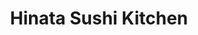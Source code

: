 ---
layout: place
title: "Hinata Sushi Kitchen"
permalink: /california/hayward/hinata-sushi-kitchen.html
stateAbbr: CA
stateName: California
cityName: Hayward
seo:
  name: "Hinata Sushi Kitchen"
  type: Restaurant
  links: null
description: "Looking for sushi in Hayward, California? Check out Hinata Sushi Kitchen for a delightful Japanese dining experience. Enjoy a variety of sushi and other dish..."
place_id: ChIJbbd-n6WTj4ARMu0vFPq9rUw
photos:
  - name: >-
      places/ChIJbbd-n6WTj4ARMu0vFPq9rUw/photos/AeeoHcL_Lk7NldDxsprvlysheKRkn5uHd2NFzt7c985ODlElGgpJmaRy7DTR5M2tOkHB4_03vfNNM41WGScsc4fzt4nehg5k0YMqNk-UvOtXv5BPzSJRb0ZJTaSgSuYkLQRVARB1neKIJWcv3fEXLvocsPLELJvbdGjeBlD6LSZz9H-w5Q5gvRwHtXIQ7fI5Tg9Icbcizf57or8W7jCNjMCPW5WxEcEydaWmjPgwRIpKF_AlBiX5-ST3MrjKEIdI9NI-VmZ33Su45GFSB5etxD6NBxBINgYxsT0eF3n30P3RBEMgHw
    widthPx: 1000
    heightPx: 750
    authorAttributions:
      - displayName: Hinata Sushi Kitchen
        uri: https://maps.google.com/maps/contrib/116163119011159272779
        photoUri: >-
          https://lh3.googleusercontent.com/a-/ALV-UjW4-zrQ_kjJwD9kWQ2UAYipOX3U2MZWb3XOuxskouMpm5_O3IE=s100-p-k-no-mo
    flagContentUri: >-
      https://www.google.com/local/imagery/report/?cb_client=maps_api_places.places_api&image_key=!1e10!2sAF1QipPlASXM3oMO02y_fNyX7DEk_vkVzDyiUKis5h62&hl=en-US
    googleMapsUri: >-
      https://www.google.com/maps/place//data=!3m4!1e2!3m2!1sAF1QipPlASXM3oMO02y_fNyX7DEk_vkVzDyiUKis5h62!2e10!4m2!3m1!1s0x808f93a59f7eb76d:0x4cadbdfa142fed32
  - name: >-
      places/ChIJbbd-n6WTj4ARMu0vFPq9rUw/photos/AeeoHcLn780OGFxasc40OKBYL49N3lCQMWUxV8deMRQJ2_ph4TFjcREWtCmIm3I67Hspnix_KzaJC4ky3K5EHQZGJlOBzSn054rLThRuch3ncvdcpgoh5LtdqUh4AQkFcXJlDuKNbzWMmGxGr_54SILXD03LBXFZDn1DJF7MjqB8nJLuUjd8KkMKngu0Ky9gCFtDN4dEJJcPSK-Rc1tcrxDfdpGgGn9D5eVJxi7OCSQ5FBxcO4fGo13U5P-VElrBwjd_fCSHp5BgJVn6LsNLY0QQrmDTlmnRbcZqz619Z_ZQNpW-_A
    widthPx: 892
    heightPx: 1000
    authorAttributions:
      - displayName: Hinata Sushi Kitchen
        uri: https://maps.google.com/maps/contrib/116163119011159272779
        photoUri: >-
          https://lh3.googleusercontent.com/a-/ALV-UjW4-zrQ_kjJwD9kWQ2UAYipOX3U2MZWb3XOuxskouMpm5_O3IE=s100-p-k-no-mo
    flagContentUri: >-
      https://www.google.com/local/imagery/report/?cb_client=maps_api_places.places_api&image_key=!1e10!2sAF1QipPy4TliInOV5jbKyc4Qdbz8TsjCEcwSrAM5SwBL&hl=en-US
    googleMapsUri: >-
      https://www.google.com/maps/place//data=!3m4!1e2!3m2!1sAF1QipPy4TliInOV5jbKyc4Qdbz8TsjCEcwSrAM5SwBL!2e10!4m2!3m1!1s0x808f93a59f7eb76d:0x4cadbdfa142fed32
  - name: >-
      places/ChIJbbd-n6WTj4ARMu0vFPq9rUw/photos/AeeoHcKYx38e7R7AUsBLPWlNcot7GcaVgmf-p6t--0aaxmfm3WlDmJC1pQF3akTWov9Wc1k_nLZ2qZZyfmt-4hBDucuhYsqQzytDXlcyHfqD84TUckJbqgKM9UhAfNB7695yT1x-1Dmwc1TQkH0demoI4JjKFxSLxzRAFi7L8RTTVV9A5A6oyZjuTR6rTf4dQ5xhKbDvDlFTIFwEIrVwr2NzubHCfezZBcmEQrLTRLlnDZ6Keg3fMzVy2Ayxk8eqdneWanIeQVbQXN30J4SSruA3urLnekh5S2T8sGTafwAXzOrVvb-xB2w_kDY_XRfZa3Ic-_S9Gu6lGKt4o1QqZELarvKRORLdtxzEWOxuz_S3P_Pz5srZp72A_QoZA_8PONmf_mxVtitcMZB4pJN08Aq-P9a96U5KK1hi-zzgyuz3kzPl-x3Y
    widthPx: 4283
    heightPx: 4616
    authorAttributions:
      - displayName: Colin Rajah
        uri: https://maps.google.com/maps/contrib/109681698223301718872
        photoUri: >-
          https://lh3.googleusercontent.com/a-/ALV-UjVcUZKC9Gmk1_9Io_KQ8wBW9RYq-Lnx1_Eln5V94LeDSBZgzQVD9w=s100-p-k-no-mo
    flagContentUri: >-
      https://www.google.com/local/imagery/report/?cb_client=maps_api_places.places_api&image_key=!1e10!2sCIHM0ogKEICAgMDgn-nEpwE&hl=en-US
    googleMapsUri: >-
      https://www.google.com/maps/place//data=!3m4!1e2!3m2!1sCIHM0ogKEICAgMDgn-nEpwE!2e10!4m2!3m1!1s0x808f93a59f7eb76d:0x4cadbdfa142fed32
  - name: >-
      places/ChIJbbd-n6WTj4ARMu0vFPq9rUw/photos/AeeoHcLW8Qwe67_rmirZncXPtaTWcuxz0Yo4aXv4-RHNy2AA9-Nro4uHC6iO_jXQ8QjLHUaSo2KN3ZPp9qI5cQlEjhdQ85fnb-Wjux6_LJHUukO8IzYxxqrhqI_nnUMC3D736i2qrm_L6DlO1JbIu10td1RpfsuI0g6JHW64bULfLe8k-YhqbkRAqCoV3KAbZrrsQg_cXfumM_Tiq-NMAaR7rDFyxjFwjuKzahcSCr41T7eqghwUE6mYH5TDv9NnMEHViMMv9m26cCM2OzE0ncfBJdW9B4YngTuhHxxjtY2DSM5Rkj6PVz3q0t_1nw72sOMHBsFZvRcY-hSCe2fSBqzlomNUHiRvmGL0wbfKEKrli7LVInKlW06YkTLBAVic-yLuuclEn-doxKu8dAyQ3dPv2qxAzYplRTseeYRgVlQOXTnsHw
    widthPx: 4032
    heightPx: 3024
    authorAttributions:
      - displayName: ZhiDe Wen
        uri: https://maps.google.com/maps/contrib/116706617766740729859
        photoUri: >-
          https://lh3.googleusercontent.com/a/ACg8ocLB8W6zZxN8yiN77kTDVu_t7Mvd2yISWHcMtvwcOx5hWLHlcg=s100-p-k-no-mo
    flagContentUri: >-
      https://www.google.com/local/imagery/report/?cb_client=maps_api_places.places_api&image_key=!1e10!2sCIHM0ogKEICAgICXj8PvUA&hl=en-US
    googleMapsUri: >-
      https://www.google.com/maps/place//data=!3m4!1e2!3m2!1sCIHM0ogKEICAgICXj8PvUA!2e10!4m2!3m1!1s0x808f93a59f7eb76d:0x4cadbdfa142fed32
  - name: >-
      places/ChIJbbd-n6WTj4ARMu0vFPq9rUw/photos/AeeoHcLinDps1WNbAATS6qOcBs7P2U0PixUzGG7pFUAcC7uLsMifieDhbhfOsj29ReOPZVOWeqWsUy6rlnyb2CS8mRM3A7k9HGRcGug5VpSHsUsPR4XNSfWtw4E-9s_3nnwKOQ5y6n_WML3F9mhdML1ND4y4o6hpQFV-Y5b38tbtfomT8aYOCn4scMzZ71bMfKvyYDSQkQOPrVPc3DDRxtrs7Ra-_Og8V-r23dzALktjWbSTrVoRigUHOsK1JqBYVjFBV9jNjwXXy9PSsZiLlxA5KHpB6JF6fYMVVVBGirs6MMdnIuvxirChuude7wVvyletsDSdz3t3WuXWqoDfMSktc05O1PUQdOW2pzptCmaPHosHBMFBhhooOSO9dKqyUqnb_i1MXvp3g8yiQahp63RY1Hkt4BfNObh1XRRGesK45yNLbQ
    widthPx: 3024
    heightPx: 4032
    authorAttributions:
      - displayName: Charlee Chay
        uri: https://maps.google.com/maps/contrib/109225936566074240664
        photoUri: >-
          https://lh3.googleusercontent.com/a-/ALV-UjWAUgjqH-RQF6l8AmC5vcvIeE0wXe2mvlINy2p4zbjqzkOh_DkE=s100-p-k-no-mo
    flagContentUri: >-
      https://www.google.com/local/imagery/report/?cb_client=maps_api_places.places_api&image_key=!1e10!2sCIHM0ogKEICAgICXprekdg&hl=en-US
    googleMapsUri: >-
      https://www.google.com/maps/place//data=!3m4!1e2!3m2!1sCIHM0ogKEICAgICXprekdg!2e10!4m2!3m1!1s0x808f93a59f7eb76d:0x4cadbdfa142fed32
  - name: >-
      places/ChIJbbd-n6WTj4ARMu0vFPq9rUw/photos/AeeoHcJCAIQc6iajUBTmN5hvZydv-DkE3iGRw4i_nVRDri2DxIGUxmgHRJYjpzYQLF9tnJf239amb3h7Oc14ScQO6jzraEoP4MDc7ty3hNTUDslB1tXMGG5BzDDToquX0tr7y76zgUZZGwET8ZEdRyVu9nbMZC8fVVY6Q6CakbMX6WB2aUS_mH5_2An1ieA9DWK0WunczfhPGQ2cOF_7rgh7Li8m0OVfOJftBtb0Rcse9eEOVZVY7mQ8SHV26tsjfCVQe6bKX6BFQ6CpToAC2F11K_AU83bMhYrLZa_SklRqLrbpBh7EDl5cekyYvZPcSmn5s20OPPvCeaG2TXDkClTcyjUBSotxmOBYDe815jEgMrLB9ipPz2JPS8Y4FU_MKVu8ae9YcZ83v1HjV5mniHYrYaBvp2B9x99VqSf4nwRkywWBQA
    widthPx: 4800
    heightPx: 3481
    authorAttributions:
      - displayName: Colin Rajah
        uri: https://maps.google.com/maps/contrib/109681698223301718872
        photoUri: >-
          https://lh3.googleusercontent.com/a-/ALV-UjVcUZKC9Gmk1_9Io_KQ8wBW9RYq-Lnx1_Eln5V94LeDSBZgzQVD9w=s100-p-k-no-mo
    flagContentUri: >-
      https://www.google.com/local/imagery/report/?cb_client=maps_api_places.places_api&image_key=!1e10!2sCIHM0ogKEICAgMDgn-nERw&hl=en-US
    googleMapsUri: >-
      https://www.google.com/maps/place//data=!3m4!1e2!3m2!1sCIHM0ogKEICAgMDgn-nERw!2e10!4m2!3m1!1s0x808f93a59f7eb76d:0x4cadbdfa142fed32
  - name: >-
      places/ChIJbbd-n6WTj4ARMu0vFPq9rUw/photos/AeeoHcIKA1hhJp7vCRYegWAEaiEOSV9XkgOKYFBYYUfaiNaIE86C6OC3mK_ISnA-9oRbXM1d2lIjQ7wDWR2aykIxx-uHoSgbhJwvNcHBvVCQn1kkh6v1BVmoao-sHu-vEMl2avzbxOB5DZxGjWShtAN2PyV57yQrCKEDxlC5gC6Vk57znSG6I9-hNyyN8IXNNXCXpRl1Zuwxyue-HV1zNH1rDv6CJVs3RM38sQMhqjFgVVCGD3kdIVuNduajOEtaRbLLre5wheLzh4Cy06bHpQdSWaCTLEnqWkv_oCZWDglnK6WNRgsAdGDSkxEk6rIojSWldgBrUC4ALj_xbDeHcgC91fSBh6TvLW2-O6ywqmTXQDd2kyZn86mx727urjY-6JfXSmkFK2QR2WfXYSzexPec26jHee4u4B1a8dPYtpPKOZM
    widthPx: 2992
    heightPx: 2992
    authorAttributions:
      - displayName: Clary Lin
        uri: https://maps.google.com/maps/contrib/107835397633273210587
        photoUri: >-
          https://lh3.googleusercontent.com/a-/ALV-UjW9YVkYoOtWndned8uqlT0v1CXV9HUc8ouDMwvOpXqh29n8Ewtt=s100-p-k-no-mo
    flagContentUri: >-
      https://www.google.com/local/imagery/report/?cb_client=maps_api_places.places_api&image_key=!1e10!2sCIHM0ogKEICAgICv5bXoEg&hl=en-US
    googleMapsUri: >-
      https://www.google.com/maps/place//data=!3m4!1e2!3m2!1sCIHM0ogKEICAgICv5bXoEg!2e10!4m2!3m1!1s0x808f93a59f7eb76d:0x4cadbdfa142fed32
  - name: >-
      places/ChIJbbd-n6WTj4ARMu0vFPq9rUw/photos/AeeoHcKqq_u26pqpDrusvvfbarHpCpkCrmHMQ0FZTd-N_KPDw1jzGCQr0GPnCNcTyTnyDMXt-AZdmt4HSC8CP-HhH1AwyLgsVNoeAObiyYYVkOVZJSQZJdMmzhgOlXjCbxC2O8Jgt8qaiHLow1LprFL908Ax-vAjkvsLScHsVoVQOjFRjN13gvynAXop4FRogdpP1z_8H898W6krkkksi02iK1uSCu0epl17U7SccLeN1ddvLAEjhVi-hS51rFVjWvyuwuVaUF_5Khxe-__UqViWLddwiH6XnMIHOq3Hxrl2jfynOokOtk4NYNak_sdFr13zpwzFijGjF5hrUVTplCcTF02EKvWIIcv3V0fRFKI7iJcV21QTaMi6CldTnmbINi-l8UmuVi6aH9rIukJk93j6JHcJ_HLWhrD2PF23cyyrc3nD1PI
    widthPx: 4800
    heightPx: 3600
    authorAttributions:
      - displayName: ZhiDe Wen
        uri: https://maps.google.com/maps/contrib/116706617766740729859
        photoUri: >-
          https://lh3.googleusercontent.com/a/ACg8ocLB8W6zZxN8yiN77kTDVu_t7Mvd2yISWHcMtvwcOx5hWLHlcg=s100-p-k-no-mo
    flagContentUri: >-
      https://www.google.com/local/imagery/report/?cb_client=maps_api_places.places_api&image_key=!1e10!2sCIHM0ogKEICAgICXj8Pv8AE&hl=en-US
    googleMapsUri: >-
      https://www.google.com/maps/place//data=!3m4!1e2!3m2!1sCIHM0ogKEICAgICXj8Pv8AE!2e10!4m2!3m1!1s0x808f93a59f7eb76d:0x4cadbdfa142fed32
  - name: >-
      places/ChIJbbd-n6WTj4ARMu0vFPq9rUw/photos/AeeoHcJbOAZS6WdAfJdKoj-ma2fm-nmZ7PHD7E-s2P_m50sqQBDdW7xi0OyS105ZF-DK_wZTqtJSJRHO8ScLbl7BdZvFKZ5Hz0x2h70LC32Nrj_XLbdvRZZkiy4kMoA6TxHgfzkvf729w4f29_0rhSNb3xhgO7-pkEBPb9W18nTW7SBZNItqN7Q-NJovGOSUme3_rglMUNnyNAiZLBJGOhxdDsyJ6KSrJyXnXF7SnzJBqA_M8reiHe1C4VlMTJ-gKCPXvvJKXbpynt8S_-4Z5_o4ZnzQe5Y4r-e_RAekLBLWSbFe64ssDJIRSxppf7HULoR0XWviEMMh--KXk7UUo1xOm-T3Va2ZqJJtNnr2s4VyPx62SZdLs-CcYhQW3OQsBsXbROU0VVWHhmS7VrE9aZyAds5P_Lb54CA3wUedG3S8yHXObf2u
    widthPx: 4080
    heightPx: 3072
    authorAttributions:
      - displayName: Clare Lin
        uri: https://maps.google.com/maps/contrib/100526694129201444628
        photoUri: >-
          https://lh3.googleusercontent.com/a-/ALV-UjWKchls29KN4f9b2rzYHrcMTfdWdsv3AFFU8JqDfZrDpme7PMkkpw=s100-p-k-no-mo
    flagContentUri: >-
      https://www.google.com/local/imagery/report/?cb_client=maps_api_places.places_api&image_key=!1e10!2sCIHM0ogKEICAgIC1mp7tugE&hl=en-US
    googleMapsUri: >-
      https://www.google.com/maps/place//data=!3m4!1e2!3m2!1sCIHM0ogKEICAgIC1mp7tugE!2e10!4m2!3m1!1s0x808f93a59f7eb76d:0x4cadbdfa142fed32
  - name: >-
      places/ChIJbbd-n6WTj4ARMu0vFPq9rUw/photos/AeeoHcJ4HW_zshqYMA9L0yUotWufMp7VQEIaMYEznUetU41tiyY5ICD2j5SSVP22D_CoQmQ3sQs-Zgrog6Jq6UPOEVDYWeQnGwcbtr9vSFaOThiVtTW84OtApzCTrpz-JWr82qwiEj4eO_oRdJ1tOXs2xH6V-r7afi82cvwOGqnTTVDuNBObinpL4r1grkE4WsZq-puYAgfk9YeRoM1UD6BUFRQmCKPhaXPD1wB_blzMv36hZ4c757c2AEPO50xsml9UTJ8VB2jSPMaGS9IgumHVUuUYb6VRsQceadYCs1GoxgY5dYlA2__paj3SQhUg74_AJupeZvjulo5IRNGBdhSZNRZ6IF7m2op0bMxIIYPAYZo2UuYOEwQDzChwbpVRKTEleyRQJvQt-singwVZmClazTwDV_L42yFJD1vHiVe1gSW0Ag
    widthPx: 4032
    heightPx: 3024
    authorAttributions:
      - displayName: ZhiDe Wen
        uri: https://maps.google.com/maps/contrib/116706617766740729859
        photoUri: >-
          https://lh3.googleusercontent.com/a/ACg8ocLB8W6zZxN8yiN77kTDVu_t7Mvd2yISWHcMtvwcOx5hWLHlcg=s100-p-k-no-mo
    flagContentUri: >-
      https://www.google.com/local/imagery/report/?cb_client=maps_api_places.places_api&image_key=!1e10!2sCIHM0ogKEICAgICX947Caw&hl=en-US
    googleMapsUri: >-
      https://www.google.com/maps/place//data=!3m4!1e2!3m2!1sCIHM0ogKEICAgICX947Caw!2e10!4m2!3m1!1s0x808f93a59f7eb76d:0x4cadbdfa142fed32
address: 1071 B St 2nd Floor, Hayward, CA 94541, USA
street: 1071 B St 2nd Floor
city: Hayward
state: CA
zip: '94541'
country: USA
neighborhood: null
latitude: '37.673549'
longitude: '-122.081193'
accessibility_options:
  wheelchairAccessibleParking: true
  wheelchairAccessibleEntrance: true
  wheelchairAccessibleRestroom: true
  wheelchairAccessibleSeating: true
business_status: OPERATIONAL
name: Hinata Sushi Kitchen
google_maps_links:
  directionsUri: >-
    https://www.google.com/maps/dir//''/data=!4m7!4m6!1m1!4e2!1m2!1m1!1s0x808f93a59f7eb76d:0x4cadbdfa142fed32!3e0
  placeUri: https://maps.google.com/?cid=5525281199631625522
  writeAReviewUri: >-
    https://www.google.com/maps/place//data=!4m3!3m2!1s0x808f93a59f7eb76d:0x4cadbdfa142fed32!12e1
  reviewsUri: >-
    https://www.google.com/maps/place//data=!4m4!3m3!1s0x808f93a59f7eb76d:0x4cadbdfa142fed32!9m1!1b1
  photosUri: >-
    https://www.google.com/maps/place//data=!4m3!3m2!1s0x808f93a59f7eb76d:0x4cadbdfa142fed32!10e5
primary_type: Sushi Restaurant
opening_hours:
  regular: null
  current: null
secondary_opening_hours:
  regular:
    weekdayDescriptions: null
    type: null
  current:
    weekdayDescriptions: null
    type: null
phone: (510) 881-8868
price_level: PRICE_LEVEL_MODERATE
price_range: $30 &ndash; $50
rating: '4.0'
rating_count: 279
website: null
reviews: null
parking_options: null
payment_options: null
allow_dogs: null
curbside_pickup: null
delivery: null
dine_in: null
good_for_children: null
good_for_groups: null
good_for_sports: null
live_music: null
menu_for_children: null
outdoor_seating: null
reservable: null
restroom: null
serves_beer: null
serves_breakfast: null
serves_brunch: null
serves_cocktails: null
serves_coffee: null
serves_dinner: null
serves_dessert: null
serves_lunch: null
serves_vegetarian_food: null
serves_wine: null
takeout: null
summary: null

---
